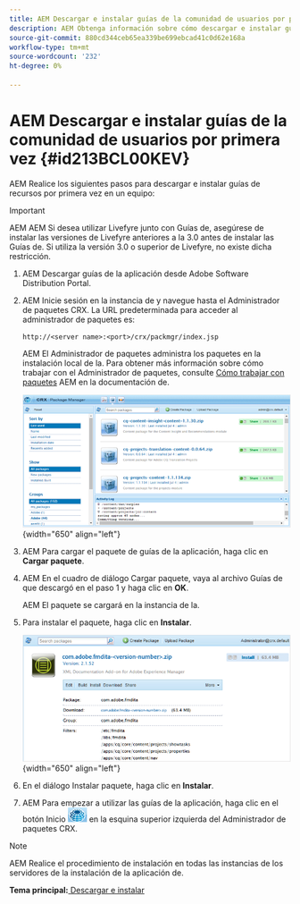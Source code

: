 ```yaml
---
title: AEM Descargar e instalar guías de la comunidad de usuarios por primera vez
description: AEM Obtenga información sobre cómo descargar e instalar guías de por primera vez
source-git-commit: 880cd344ceb65ea339be699ebcad41c0d62e168a
workflow-type: tm+mt
source-wordcount: '232'
ht-degree: 0%

---
```


# AEM Descargar e instalar guías de la comunidad de usuarios por primera vez {#id213BCL00KEV}

AEM Realice los siguientes pasos para descargar e instalar guías de recursos por primera vez en un equipo:

>[!IMPORTANT]
>
> AEM AEM Si desea utilizar Livefyre junto con Guías de, asegúrese de instalar las versiones de Livefyre anteriores a la 3.0 antes de instalar las Guías de. Si utiliza la versión 3.0 o superior de Livefyre, no existe dicha restricción.

1. AEM Descargar guías de la aplicación desde Adobe Software Distribution Portal.

1. AEM Inicie sesión en la instancia de y navegue hasta el Administrador de paquetes CRX. La URL predeterminada para acceder al administrador de paquetes es:

   ```http
   http://<server name>:<port>/crx/packmgr/index.jsp
   ```

   AEM El Administrador de paquetes administra los paquetes en la instalación local de la. Para obtener más información sobre cómo trabajar con el Administrador de paquetes, consulte [Cómo trabajar con paquetes](https://helpx.adobe.com/experience-manager/6-5/sites/administering/using/package-manager.html) AEM en la documentación de.

   ![](assets/package-manager.png){width="650" align="left"}

1. AEM Para cargar el paquete de guías de la aplicación, haga clic en **Cargar paquete**.

1. AEM En el cuadro de diálogo Cargar paquete, vaya al archivo Guías de que descargó en el paso 1 y haga clic en **OK**.

   AEM El paquete se cargará en la instancia de la.

1. Para instalar el paquete, haga clic en **Instalar**.

   ![](assets/install-package.png){width="650" align="left"}

1. En el diálogo Instalar paquete, haga clic en **Instalar**.

1. AEM Para empezar a utilizar las guías de la aplicación, haga clic en el botón Inicio ![](assets/home-button.png) en la esquina superior izquierda del Administrador de paquetes CRX.


>[!NOTE]
>
> AEM Realice el procedimiento de instalación en todas las instancias de los servidores de la instalación de la aplicación de.

**Tema principal:**[ Descargar e instalar](download-install.md)
